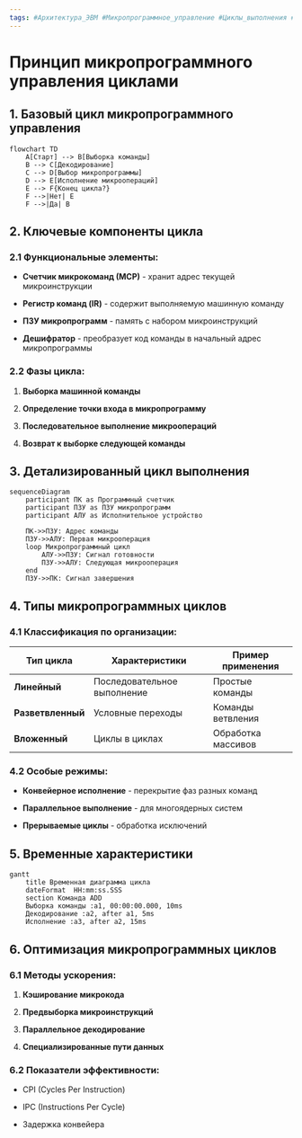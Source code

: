 ```yaml
---
tags: #Архитектура_ЭВМ #Микропрограммное_управление #Циклы_выполнения #Управляющие_автоматы #Организация_процессора
---
```


# Принцип микропрограммного управления циклами

## 1. Базовый цикл микропрограммного управления
```mermaid
flowchart TD
    A[Старт] --> B[Выборка команды]
    B --> C[Декодирование]
    C --> D[Выбор микропрограммы]
    D --> E[Исполнение микроопераций]
    E --> F{Конец цикла?}
    F -->|Нет| E
    F -->|Да| B
```
## 2. Ключевые компоненты цикла

### 2.1 Функциональные элементы:

- **Счетчик микрокоманд (МСР)** - хранит адрес текущей микроинструкции
    
- **Регистр команд (IR)** - содержит выполняемую машинную команду
    
- **ПЗУ микропрограмм** - память с набором микроинструкций
    
- **Дешифратор** - преобразует код команды в начальный адрес микропрограммы
    

### 2.2 Фазы цикла:

1. **Выборка машинной команды**
    
2. **Определение точки входа в микропрограмму**
    
3. **Последовательное выполнение микроопераций**
    
4. **Возврат к выборке следующей команды**
    

## 3. Детализированный цикл выполнения
```mermaid
sequenceDiagram
    participant ПК as Программный счетчик
    participant ПЗУ as ПЗУ микропрограмм
    participant АЛУ as Исполнительное устройство
    
    ПК->>ПЗУ: Адрес команды
    ПЗУ->>АЛУ: Первая микрооперация
    loop Микропрограммный цикл
        АЛУ->>ПЗУ: Сигнал готовности
        ПЗУ->>АЛУ: Следующая микрооперация
    end
    ПЗУ->>ПК: Сигнал завершения
```
## 4. Типы микропрограммных циклов

### 4.1 Классификация по организации:

|Тип цикла|Характеристики|Пример применения|
|---|---|---|
|**Линейный**|Последовательное выполнение|Простые команды|
|**Разветвленный**|Условные переходы|Команды ветвления|
|**Вложенный**|Циклы в циклах|Обработка массивов|

### 4.2 Особые режимы:

- **Конвейерное исполнение** - перекрытие фаз разных команд
    
- **Параллельное выполнение** - для многоядерных систем
    
- **Прерываемые циклы** - обработка исключений
    

## 5. Временные характеристики
```mermaid
gantt
    title Временная диаграмма цикла
    dateFormat  HH:mm:ss.SSS
    section Команда ADD
    Выборка команды :a1, 00:00:00.000, 10ms
    Декодирование :a2, after a1, 5ms
    Исполнение :a3, after a2, 15ms
```
## 6. Оптимизация микропрограммных циклов

### 6.1 Методы ускорения:

1. **Кэширование микрокода**
    
2. **Предвыборка микроинструкций**
    
3. **Параллельное декодирование**
    
4. **Специализированные пути данных**
    

### 6.2 Показатели эффективности:

- CPI (Cycles Per Instruction)
    
- IPC (Instructions Per Cycle)
    
- Задержка конвейера